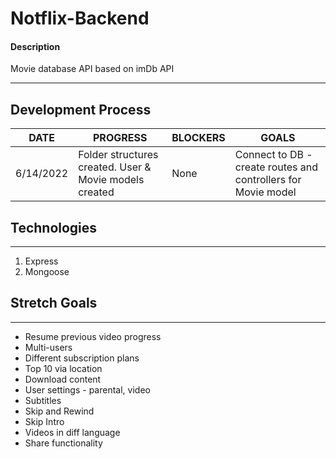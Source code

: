 # Notflix-Backend

#### Description
Movie database API based on imDb API 

***

## Development Process

DATE | PROGRESS | BLOCKERS | GOALS |
----- | ----- | ----- | ----- |
6/14/2022 | Folder structures created. User & Movie models created | None | Connect to DB - create routes and controllers for Movie model

## Technologies

***

1. Express
2. Mongoose

## Stretch Goals

***

- Resume previous video progress
- Multi-users
- Different subscription plans
- Top 10 via location
- Download content
- User settings - parental, video
- Subtitles
- Skip and Rewind
- Skip Intro
- Videos in diff language
- Share functionality

